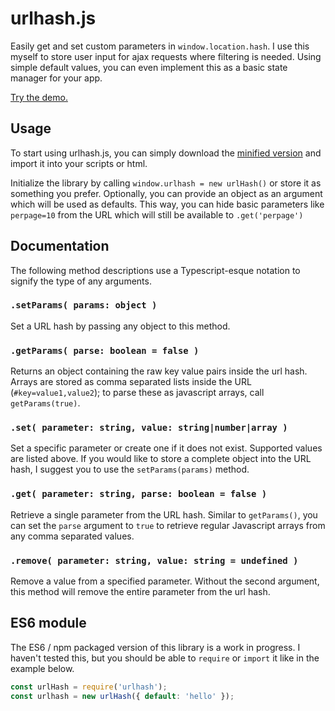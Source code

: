 # urlhash.js
Easily get and set custom parameters in `window.location.hash`. I use this myself to store user input for ajax requests where filtering is needed. Using simple default values, you can even implement this as a basic state manager for your app.

[Try the demo.](https://eastingandnorthing.github.io/urlhash/)

## Usage
To start using urlhash.js, you can simply download the [minified version](https://raw.githubusercontent.com/EastingAndNorthing/urlhash/master/dist/urlhash.min.js) and import it into your scripts or html.

Initialize the library by calling `window.urlhash = new urlHash()` or store it as something you prefer. Optionally, you can provide an object as an argument which will be used as defaults. This way, you can hide basic parameters like `perpage=10` from the URL which will still be available to `.get('perpage')`

## Documentation

The following method descriptions use a Typescript-esque notation to signify the type of any arguments.

### `.setParams( params: object )`
Set a URL hash by passing any object to this method. 

### `.getParams( parse: boolean = false )`
Returns an object containing the raw key value pairs inside the url hash. Arrays are stored as comma separated lists inside the URL (`#key=value1,value2`); to parse these as javascript arrays, call `getParams(true)`.

### `.set( parameter: string, value: string|number|array )`
Set a specific parameter or create one if it does not exist. Supported values are listed above. If you would like to store a complete object into the URL hash, I suggest you to use the `setParams(params)` method.

### `.get( parameter: string, parse: boolean = false )`
Retrieve a single parameter from the URL hash. Similar to `getParams()`, you can set the `parse` argument to `true` to retrieve regular Javascript arrays from any comma separated values.

### `.remove( parameter: string, value: string = undefined )`
Remove a value from a specified parameter. Without the second argument, this method will remove the entire parameter from the url hash.

## ES6 module
The ES6 / npm packaged version of this library is a work in progress. I haven't tested this, but you should be able to `require` or `import` it like in the example below.

```javascript
const urlHash = require('urlhash');
const urlhash = new urlHash({ default: 'hello' });
```